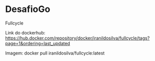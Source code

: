 # DesafioGo

Fullcycle

Link do dockerhub: https://hub.docker.com/repository/docker/iranildosilva/fullcycle/tags?page=1&ordering=last_updated

Imagem: docker pull iranildosilva/fullcycle:latest
